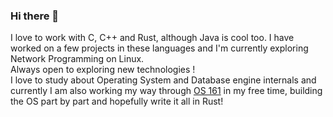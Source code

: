 ### Hi there 👋
I love to work with C, C++ and Rust, although Java is cool too.
I have worked on a few projects in these languages and I'm currently exploring Network Programming on Linux. <br>
Always open to exploring new technologies ! <br>
I love to study about Operating System and Database engine internals and <br>currently I am also working my way through [OS 161](http://www.os161.org/) in my free time, building the OS part by part and hopefully write it all in Rust!
<!--
**NDFA-with-epsilon/NDFA-with-epsilon** is a ✨ _special_ ✨ repository because its `README.md` (this file) appears on your GitHub profile.

Here are some ideas to get you started:

- 🔭 I’m currently working on ...
- 🌱 I’m currently learning ...
- 👯 I’m looking to collaborate on ...
- 🤔 I’m looking for help with ...
- 💬 Ask me about ...
- 📫 How to reach me: ...
- 😄 Pronouns: ...
- ⚡ Fun fact: ...
-->

